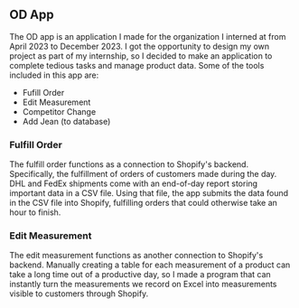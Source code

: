 ## OD App

The OD app is an application I made for the organization I interned at from April 2023 to December 2023. I got the opportunity to design my own project as part of my internship, so I decided to make an application to complete tedious tasks and manage product data. Some of the tools included in this app are:

- Fufill Order
- Edit Measurement
- Competitor Change
- Add Jean (to database)

### Fulfill Order

The fulfill order functions as a connection to Shopify's backend. Specifically, the fulfillment of orders of customers made during the day. DHL and FedEx shipments come with an end-of-day report storing important data in a CSV file. Using that file, the app submits the data found in the CSV file into Shopify, fulfilling orders that could otherwise take an hour to finish.

### Edit Measurement

The edit measurement functions as another connection to Shopify's backend. Manually creating a table for each measurement of a product can take a long time out of a productive day, so I made a program that can instantly turn the measurements we record on Excel into measurements visible to customers through Shopify.

